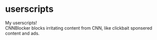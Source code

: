# userscripts
My userscripts!  
CNNBlocker blocks irritating content from CNN, like clickbait sponsered content and ads.
